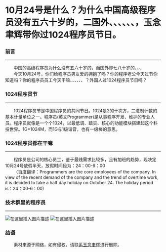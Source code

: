 # 10月24号是什么？为什么中国高级程序员没有五六十岁的，二国外、、、、、、，玉念聿辉带你过1024程序员节日。
### 前言
<hr/>
&nbsp;&nbsp;&nbsp;&nbsp;&nbsp;&nbsp;&nbsp;中国的高级程序员为什么没有五六十岁的，而国外却七八十岁的、、、<br/>
&nbsp;&nbsp;&nbsp;&nbsp;&nbsp;&nbsp;&nbsp;今天10月24号，你们给程序员男友爱的拥抱了吗？你的程序老公今天过节你知道吗？你的程序员员工今天干嘛、、、、、、？外国人过1024程序员节日吗？

### 1024程序员节
<hr/>
&nbsp;&nbsp;&nbsp;&nbsp;&nbsp;&nbsp;&nbsp;1024程序员节是中国程序员的共同节日。1024是2的十次方，二进制计数的基本计量单位之一。程序员(英文Programmer)是从事程序开发、维护的专业人员。程序员就像是一个个1024，以最低调、踏实、核心的功能模块搭建起这个科技世界。1G=1024M，而1G与1级谐音，也有一级棒的意思。

### 1024程序员都在干嘛
<hr/>
&nbsp;&nbsp;&nbsp;&nbsp;&nbsp;&nbsp;&nbsp;程序员是公司的核心员工，鉴于最贱需求比较多，且有加班的趋势，现决定10月24号放假半天，放假时间段为：24：00-6：00<br/>
&nbsp;&nbsp;&nbsp;&nbsp;&nbsp;&nbsp;&nbsp;（百度翻译：Programmers are the core employees of the company. In view of the recent demand of the company and the trend of overtime work, it is decided to take a half day holiday on October 24. The holiday period is：24：00-6：00)

### 技术群里的程序员
<hr/>

![在这里插入图片描述](https://img-blog.csdnimg.cn/20191024111416968.jpg?x-oss-process=image/watermark,type_ZmFuZ3poZW5naGVpdGk,shadow_10,text_aHR0cHM6Ly9ibG9nLmNzZG4ubmV0L3FxXzM1MzUwNjU0,size_16,color_FFFFFF,t_70)
![在这里插入图片描述](https://img-blog.csdnimg.cn/20191024111445548.jpg?x-oss-process=image/watermark,type_ZmFuZ3poZW5naGVpdGk,shadow_10,text_aHR0cHM6Ly9ibG9nLmNzZG4ubmV0L3FxXzM1MzUwNjU0,size_16,color_FFFFFF,t_70)
 ### 结语
 &nbsp;&nbsp;&nbsp;&nbsp;&nbsp;&nbsp;&nbsp;素材来源于网络，如有侵权，请联[系玉念聿辉](https://blog.csdn.net/qq_35350654)进行删除。

